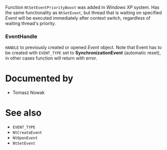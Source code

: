 Function `NtSetEventPriorityBoost` was added in *Windows XP* system. Has the same functionality as `NtSetEvent`, but thread that is waiting on specified *Event* will be executed immediately after context switch, regardless of waiting thread's priority.

### EventHandle

`HANDLE` to previously created or opened *Event* object. Note that Event has to be created with `EVENT_TYPE` set to **SynchronizationEvent** (automatic reset), in other cases function will return with error.

# Documented by

* Tomasz Nowak

# See also

* `EVENT_TYPE`
* `NtCreateEvent`
* `NtOpenEvent`
* `NtSetEvent`
